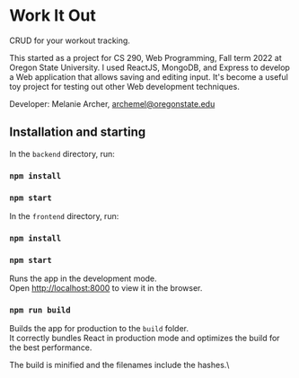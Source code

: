 # Work It Out
CRUD for your workout tracking.

This started as a project for CS 290, Web Programming, Fall term 2022 at Oregon State University. I used ReactJS, MongoDB, and Express to develop a Web application that allows saving and editing input. It's become a useful toy project for testing out other Web development techniques.

Developer: Melanie Archer, archemel@oregonstate.edu

## Installation and starting

In the `backend` directory, run:

### `npm install`
### `npm start`

In the `frontend` directory, run:

### `npm install`
### `npm start`


Runs the app in the development mode.\
Open [http://localhost:8000](http://localhost:8000) to view it in the browser.

### `npm run build`

Builds the app for production to the `build` folder.\
It correctly bundles React in production mode and optimizes the build for the best performance.

The build is minified and the filenames include the hashes.\
